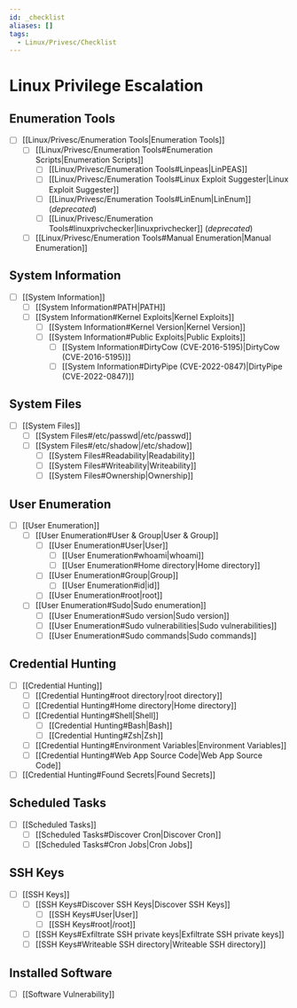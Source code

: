 ```yaml
---
id: _checklist
aliases: []
tags:
  - Linux/Privesc/Checklist
---
```


# Linux Privilege Escalation

## Enumeration Tools

- [ ] [[Linux/Privesc/Enumeration Tools|Enumeration Tools]]
    - [ ] [[Linux/Privesc/Enumeration Tools#Enumeration Scripts|Enumeration Scripts]]
        - [ ] [[Linux/Privesc/Enumeration Tools#Linpeas|LinPEAS]]
        - [ ] [[Linux/Privesc/Enumeration Tools#Linux Exploit Suggester|Linux Exploit Suggester]]
        - [ ] [[Linux/Privesc/Enumeration Tools#LinEnum|LinEnum]] (*deprecated*)
        - [ ] [[Linux/Privesc/Enumeration Tools#linuxprivchecker|linuxprivchecker]] (*deprecated*)
    - [ ] [[Linux/Privesc/Enumeration Tools#Manual Enumeration|Manual Enumeration]]

## System Information

- [ ] [[System Information]]
    - [ ] [[System Information#PATH|PATH]]
    - [ ] [[System Information#Kernel Exploits|Kernel Exploits]]
        - [ ] [[System Information#Kernel Version|Kernel Version]]
        - [ ] [[System Information#Public Exploits|Public Exploits]]
            - [ ] [[System Information#DirtyCow (CVE-2016-5195)|DirtyCow (CVE-2016-5195)]]
            - [ ] [[System Information#DirtyPipe (CVE-2022-0847)|DirtyPipe (CVE-2022-0847)]]

## System Files

- [ ] [[System Files]]
    - [ ] [[System Files#/etc/passwd|/etc/passwd]]
    - [ ] [[System Files#/etc/shadow|/etc/shadow]]
        - [ ] [[System Files#Readability|Readability]]
        - [ ] [[System Files#Writeability|Writeability]]
        - [ ] [[System Files#Ownership|Ownership]]

## User Enumeration

- [ ] [[User Enumeration]]
    - [ ] [[User Enumeration#User & Group|User & Group]]
        - [ ] [[User Enumeration#User|User]]
            - [ ] [[User Enumeration#whoami|whoami]]
            - [ ] [[User Enumeration#Home directory|Home directory]]
        - [ ] [[User Enumeration#Group|Group]]
            - [ ] [[User Enumeration#id|id]]
        - [ ] [[User Enumeration#root|root]]
    - [ ] [[User Enumeration#Sudo|Sudo enumeration]]
        - [ ] [[User Enumeration#Sudo version|Sudo version]]
        - [ ] [[User Enumeration#Sudo vulnerabilities|Sudo vulnerabilities]]
        - [ ] [[User Enumeration#Sudo commands|Sudo commands]]

## Credential Hunting

- [ ] [[Credential Hunting]]
    - [ ] [[Credential Hunting#root directory|root directory]]
    - [ ] [[Credential Hunting#Home directory|Home directory]]
    - [ ] [[Credential Hunting#Shell|Shell]]
        - [ ] [[Credential Hunting#Bash|Bash]]
        - [ ] [[Credential Hunting#Zsh|Zsh]]
    - [ ] [[Credential Hunting#Environment Variables|Environment Variables]]
    - [ ] [[Credential Hunting#Web App Source Code|Web App Source Code]]
- [ ] [[Credential Hunting#Found Secrets|Found Secrets]]

## Scheduled Tasks

- [ ] [[Scheduled Tasks]]
    - [ ] [[Scheduled Tasks#Discover Cron|Discover Cron]]
    - [ ] [[Scheduled Tasks#Cron Jobs|Cron Jobs]]

## SSH Keys

- [ ] [[SSH Keys]]
    - [ ] [[SSH Keys#Discover SSH Keys|Discover SSH Keys]]
        - [ ] [[SSH Keys#User|User]]
        - [ ] [[SSH Keys#root|/root]]
    - [ ] [[SSH Keys#Exfiltrate SSH private keys|Exfiltrate SSH private keys]]
    - [ ] [[SSH Keys#Writeable SSH directory|Writeable SSH directory]]

## Installed Software

- [ ] [[Software Vulnerability]]
